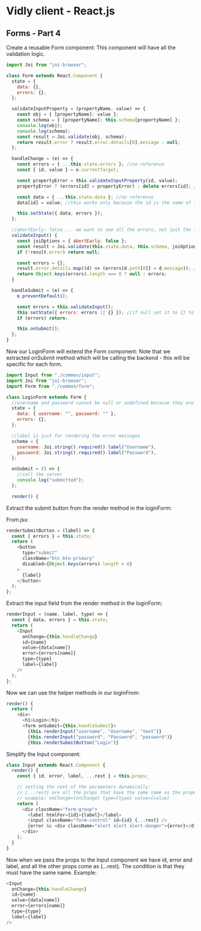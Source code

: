 # Vidly client - React.js

## Forms - Part 4

Create a reusable Form component: This component will have all the validation logic.
```javascript
import Joi from "joi-browser";

class Form extends React.Component {
  state = {
    data: {},
    errors: {},
  };

  validateInputProperty = (propertyName, value) => {
    const obj = { [propertyName]: value };
    const schema = { [propertyName]: this.schema[propertyName] };
    console.log(obj);
    console.log(schema);
    const result = Joi.validate(obj, schema);
    return result.error ? result.error.details[0].message : null;
  };

  handleChange = (e) => {
    const errors = { ...this.state.errors }; //no reference
    const { id, value } = e.currentTarget;

    const propertyError = this.validateInputProperty(id, value);
    propertyError ? (errors[id] = propertyError) : delete errors[id]; //add the error or delete

    const data = { ...this.state.data }; //no reference
    data[id] = value; //this works only because the id is the name of the attribute

    this.setState({ data, errors });
  };

  //abortEarly: false ... we want to see all the errors, not just the first one.
  validateInput() {
    const joiOptions = { abortEarly: false };
    const result = Joi.validate(this.state.data, this.schema, joiOptions);
    if (!result.error) return null;

    const errors = {};
    result.error.details.map((d) => (errors[d.path[0]] = d.message)); //path[0] contains the property name
    return Object.keys(errors).length === 0 ? null : errors;
  }

  handleSubmit = (e) => {
    e.preventDefault();

    const errors = this.validateInput();
    this.setState({ errors: errors || {} }); //if null set it to {} to avoid exception
    if (errors) return;

    this.onSubmit();
  };
}
```

Now our LoginForm will extend the Form component: Note that we extracted onSubmit method which will be calling the backend - this will be specific for each form.
```javascript
import Input from "./common/input";
import Joi from "joi-browser";
import Form from "./common/form";

class LoginForm extends Form {
  //username and password cannot be null or undefined because they are used as an input value in the form.
  state = {
    data: { username: "", password: "" },
    errors: {},
  };

  //label is just for rendering the error messages
  schema = {
    username: Joi.string().required().label("Username"),
    password: Joi.string().required().label("Password"),
  };

  onSubmit = () => {
    //call the server
    console.log("submitted");
  };

  render() {
```

Extract the submit button from the render method in the loginForm:

From.jsx:
```javascript
renderSubmitButton = (label) => {
  const { errors } = this.state;
  return (
    <button
      type="submit"
      className="btn btn-primary"
      disabled={Object.keys(errors).length > 0}
    >
      {label}
    </button>
  );
};
```

Extract the input field from the render method in the loginForm:
```javascript
renderInput = (name, label, type) => {
  const { data, errors } = this.state;
  return (
    <Input
      onChange={this.handleChange}
      id={name}
      value={data[name]}
      error={errors[name]}
      type={type}
      label={label}
    />
  );
};
```

Now we can use the helper methods in our loginFrom:
```javascript
render() {
  return (
    <div>
      <h1>Login</h1>
      <form onSubmit={this.handleSubmit}>
        {this.renderInput("username", "Username", "text")}
        {this.renderInput("password", "Password", "password")}
        {this.renderSubmitButton("Login")}
```

Simplify the Input component:
```javascript
class Input extends React.Component {
  render() {
    const { id, error, label, ...rest } = this.props;

    // setting the rest of the parameters dynamically:
    // {...rest} are all the props that have the same name as the property:
    // example: onChange={onChange} type={type} value={value}
    return (
      <div className="form-group">
        <label htmlFor={id}>{label}</label>
        <input className="form-control" id={id} {...rest} />
        {error && <div className="alert alert alert-danger">{error}</div>}
      </div>
    );
  }
}
```

Now when we pass the props to the Input component we have id, error and label, and all the other props come as {...rest}. The condition is that they must have the same name. Example:
```javascript
<Input
  onChange={this.handleChange}
  id={name}
  value={data[name]}
  error={errors[name]}
  type={type}
  label={label}
/>
```